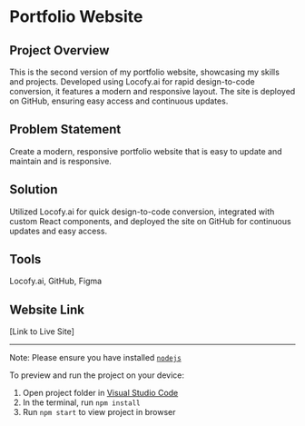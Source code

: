 
  # Portfolio Website

## Project Overview
This is the second version of my portfolio website, showcasing my skills and projects. Developed using Locofy.ai for rapid design-to-code conversion, it features a modern and responsive layout. The site is deployed on GitHub, ensuring easy access and continuous updates.

## Problem Statement
Create a modern, responsive portfolio website that is easy to update and maintain and is responsive.

## Solution
Utilized Locofy.ai for quick design-to-code conversion, integrated with custom React components, and deployed the site on GitHub for continuous updates and easy access.

## Tools
Locofy.ai, GitHub, Figma

## Website Link
[Link to Live Site]

_____________________________________________________________________________________________________________________
  Note: Please ensure you have installed <code><a href="https://nodejs.org/en/download/">nodejs</a></code>

  To preview and run the project on your device:
  1) Open project folder in <a href="https://code.visualstudio.com/download">Visual Studio Code</a>
  2) In the terminal, run `npm install`
  3) Run `npm start` to view project in browser
  
